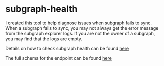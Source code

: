 # subgraph-health

I created this tool to help diagnose issues when subgraph fails to sync. When a subgraph fails to sync, you may not always get the error message from the subgraph explorer logs. If you are not the owner of a subgraph, you may find that the logs are empty.

Details on how to check subgraph health can be found [here](https://thegraph.com/docs/legacyexplorer/deploy-subgraph-hosted#checking-subgraph-health)

The full schema for the endpoint can be found [here](https://github.com/graphprotocol/graph-node/blob/master/server/websocket/src/connection.rs)